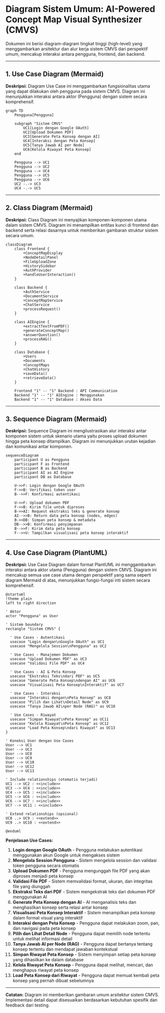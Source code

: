 # Diagram Sistem Umum: AI-Powered Concept Map Visual Synthesizer (CMVS)

Dokumen ini berisi diagram-diagram tingkat tinggi (high-level) yang menggambarkan arsitektur dan alur kerja sistem CMVS dari perspektif umum, mencakup interaksi antara pengguna, frontend, dan backend.

---

## 1. Use Case Diagram (Mermaid)

**Deskripsi:** Diagram Use Case ini menggambarkan fungsionalitas utama yang dapat dilakukan oleh pengguna pada sistem CMVS. Diagram ini menunjukkan interaksi antara aktor (Pengguna) dengan sistem secara komprehensif.

```mermaid
graph TD
    Pengguna[Pengguna]

    subgraph "Sistem CMVS"
        UC1[Login dengan Google OAuth]
        UC2[Upload Dokumen PDF]
        UC3[Generate Peta Konsep dengan AI]
        UC4[Interaksi dengan Peta Konsep]
        UC5[Tanya Jawab AI per Node]
        UC6[Kelola Riwayat Peta Konsep]
    end

    Pengguna --> UC1
    Pengguna --> UC2
    Pengguna --> UC4
    Pengguna --> UC5
    Pengguna --> UC6
    UC2 -.-> UC3
    UC4 -.-> UC5
```

---

## 2. Class Diagram (Mermaid)

**Deskripsi:** Class Diagram ini menyajikan komponen-komponen utama dalam sistem CMVS. Diagram ini menampilkan entitas kunci di frontend dan backend serta relasi dasarnya untuk memberikan gambaran struktur sistem secara umum.

```mermaid
classDiagram
    class Frontend {
        +ConceptMapDisplay
        +NodeDetailPanel
        +FileUploadZone
        +HistorySidebar
        +AuthProvider
        +handleUserInteraction()
    }

    class Backend {
        +AuthService
        +DocumentService
        +ConceptMapService
        +ChatService
        +processRequest()
    }

    class AIEngine {
        +extractTextFromPDF()
        +generateConceptMap()
        +answerQuestion()
        +processRAG()
    }

    class Database {
        +Users
        +Documents
        +ConceptMaps
        +ChatHistory
        +saveData()
        +retrieveData()
    }

    Frontend "1" -- "1" Backend : API Communication
    Backend "1" -- "1" AIEngine : Menggunakan
    Backend "1" -- "1" Database : Akses Data
```

---

## 3. Sequence Diagram (Mermaid)

**Deskripsi:** Sequence Diagram ini mengilustrasikan alur interaksi antar komponen sistem untuk skenario utama yaitu proses upload dokumen hingga peta konsep ditampilkan. Diagram ini menunjukkan urutan kejadian dan komunikasi antar komponen.

```mermaid
sequenceDiagram
    participant U as Pengguna
    participant F as Frontend
    participant B as Backend
    participant AI as AI Engine
    participant DB as Database

    U->>F: Login dengan Google OAuth
    F->>B: Verifikasi token user
    B-->>F: Konfirmasi autentikasi
    
    U->>F: Upload dokumen PDF
    F->>B: Kirim file untuk diproses
    B->>AI: Request ekstraksi teks & generate konsep
    AI-->>B: Return data peta konsep (nodes, edges)
    B->>DB: Simpan peta konsep & metadata
    DB-->>B: Konfirmasi penyimpanan
    B-->>F: Kirim data peta konsep
    F-->>U: Tampilkan visualisasi peta konsep interaktif
```

---

## 4. Use Case Diagram (PlantUML)

**Deskripsi:** Use Case Diagram dalam format PlantUML ini menggambarkan interaksi antara aktor utama (Pengguna) dengan sistem CMVS. Diagram ini mencakup semua use case utama dengan perspektif yang sama seperti diagram Mermaid di atas, menunjukkan fungsi-fungsi inti sistem secara komprehensif.

```plantuml
@startuml
!theme plain
left to right direction

' Aktor
actor "Pengguna" as User

' Sistem boundary
rectangle "Sistem CMVS" {
  
  ' Use Cases - Autentikasi
  usecase "Login dengan\nGoogle OAuth" as UC1
  usecase "Mengelola Session\nPengguna" as UC2
  
  ' Use Cases - Manajemen Dokumen
  usecase "Upload Dokumen PDF" as UC3
  usecase "Validasi File PDF" as UC4
  
  ' Use Cases - AI & Peta Konsep
  usecase "Ekstraksi Teks\ndari PDF" as UC5
  usecase "Generate Peta Konsep\ndengan AI" as UC6
  usecase "Visualisasi Peta Konsep\nInteraktif" as UC7
  
  ' Use Cases - Interaksi
  usecase "Interaksi dengan\nPeta Konsep" as UC8
  usecase "Pilih dan Lihat\nDetail Node" as UC9
  usecase "Tanya Jawab AI\nper Node (RAG)" as UC10
  
  ' Use Cases - Riwayat
  usecase "Simpan Riwayat\nPeta Konsep" as UC11
  usecase "Kelola Riwayat\nPeta Konsep" as UC12
  usecase "Load Peta Konsep\ndari Riwayat" as UC13
}

' Koneksi User dengan Use Cases
User --> UC1
User --> UC3
User --> UC8
User --> UC9
User --> UC10
User --> UC12
User --> UC13

' Include relationships (otomatis terjadi)
UC1 --> UC2 : <<include>>
UC3 --> UC4 : <<include>>
UC4 --> UC5 : <<include>>
UC5 --> UC6 : <<include>>
UC6 --> UC7 : <<include>>
UC7 --> UC11 : <<include>>

' Extend relationships (opsional)
UC8 ..> UC9 : <<extend>>
UC9 ..> UC10 : <<extend>>

@enduml
```

**Penjelasan Use Cases:**

1. **Login dengan Google OAuth** - Pengguna melakukan autentikasi menggunakan akun Google untuk mengakses sistem
2. **Mengelola Session Pengguna** - Sistem mengelola session dan validasi token pengguna secara otomatis
3. **Upload Dokumen PDF** - Pengguna mengunggah file PDF yang akan diproses menjadi peta konsep
4. **Validasi File PDF** - Sistem memvalidasi format, ukuran, dan integritas file yang diunggah
5. **Ekstraksi Teks dari PDF** - Sistem mengekstrak teks dari dokumen PDF menggunakan AI
6. **Generate Peta Konsep dengan AI** - AI menganalisis teks dan menghasilkan konsep serta relasi antar konsep
7. **Visualisasi Peta Konsep Interaktif** - Sistem menampilkan peta konsep dalam format visual yang interaktif
8. **Interaksi dengan Peta Konsep** - Pengguna dapat melakukan zoom, pan, dan navigasi pada peta konsep
9. **Pilih dan Lihat Detail Node** - Pengguna dapat memilih node tertentu untuk melihat informasi detail
10. **Tanya Jawab AI per Node (RAG)** - Pengguna dapat bertanya tentang konsep tertentu dan mendapat jawaban kontekstual
11. **Simpan Riwayat Peta Konsep** - Sistem menyimpan setiap peta konsep yang dihasilkan ke dalam database
12. **Kelola Riwayat Peta Konsep** - Pengguna dapat melihat, mencari, dan menghapus riwayat peta konsep
13. **Load Peta Konsep dari Riwayat** - Pengguna dapat memuat kembali peta konsep yang pernah dibuat sebelumnya

---

**Catatan:** Diagram ini memberikan gambaran umum arsitektur sistem CMVS. Implementasi detail dapat disesuaikan berdasarkan kebutuhan spesifik dan feedback dari testing.